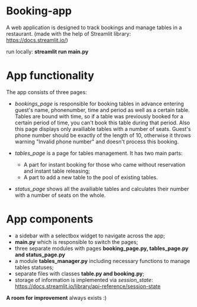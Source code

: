 # Booking-app
A web application is designed to track bookings and manage tables in a restaurant.
(made with the help of Streamlit library: https://docs.streamlit.io/)

run locally: **streamlit run main.py**

# App functionality

The app consists of three pages:
- *bookings_page* is responsible for booking tables in advance entering guest's name, phonenumber, time and period as well as a certain table. Tables are bound with time, so if a table was previously booked for a certain period of time, you can't book this table during that period. Also this page displays only availiable tables with a number of seats. 
Guest's phone number should be exactly of the length of 10, otherwise it throws warning "Invalid phone number" and doesn't process this booking.
- *tables_page* is a page for tables management. It has two main parts:
  - A part for instant booking for those who came without reservation and instant table releasing;
  - A part to add a new table to the pool of existing tables. 

- *status_page* shows all the availiable tables and calculates their number with a number of seats on the whole. 

# App components

- a sidebar with a selectbox widget to navigate across the app;
- **main.py** which is responsible to switch the pages;
- three separate modules with pages **booking_page.py, tables_page.py and status_page.py**
- a module **tables_manager.py** including necessary functions to manage tables statuses;
- separate files with classes **table.py and booking.py**;
- storage of information is implemented via *session_state*: https://docs.streamlit.io/library/api-reference/session-state

**A room for improvement**
always exists :)
